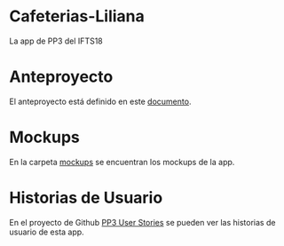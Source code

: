 # Cafeterias-Liliana
La app de PP3 del IFTS18

# Anteproyecto
El anteproyecto está definido en este [documento](https://docs.google.com/document/d/1gWZnmaHFc1A2vCxZ2BlT-zxR0iKWpnyv6Nlc3oxim6Q/edit#).

# Mockups
En la carpeta [mockups](https://github.com/CristianOzor/Cafeterias-Liliana/tree/main/Mockups) se encuentran los mockups de la app.

# Historias de Usuario
En el proyecto de Github [PP3 User Stories](https://github.com/users/CristianOzor/projects/1) se pueden ver las historias de usuario de esta app.

